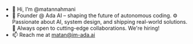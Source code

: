 - 👋 Hi, I’m @matannahmani
- 🚀 Founder @ Ada AI – shaping the future of autonomous coding. ⚙️ Passionate about AI, system design, and shipping real-world solutions. 🤝 Always open to cutting-edge collaborations. We're hiring!
- 📫 Reach me at matan@im-ada.ai
<!---
matannahmani/matannahmani is a ✨ special ✨ repository because its `README.md` (this file) appears on your GitHub profile.
You can click the Preview link to take a look at your changes.
--->
